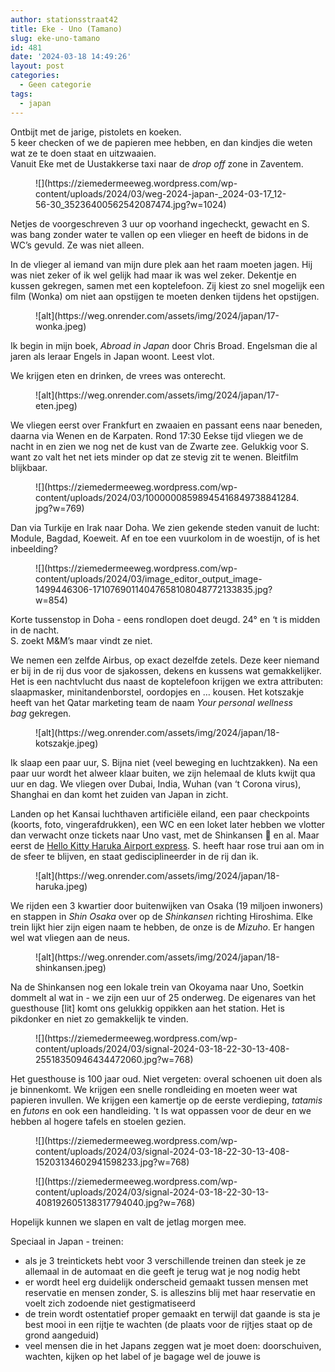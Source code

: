 ```yaml
---
author: stationsstraat42
title: Eke - Uno (Tamano)
slug: eke-uno-tamano
id: 481
date: '2024-03-18 14:49:26'
layout: post
categories:
  - Geen categorie
tags:
  - japan
---
```


Ontbijt met de jarige, pistolets en koeken.  
5 keer checken of we de papieren mee hebben, en dan kindjes die weten wat ze te doen staat en uitzwaaien.  
Vanuit Eke met de Uustakkerse taxi naar de _drop off_ zone in Zaventem.

<figure class="wp-block-image size-large">![](https://ziemedermeeweg.wordpress.com/wp-content/uploads/2024/03/weg-2024-japan-_2024-03-17_12-56-30_35236400562542087474.jpg?w=1024)</figure>

Netjes de voorgeschreven 3 uur op voorhand ingecheckt, gewacht en S. was bang zonder water te vallen op een vlieger en heeft de bidons in de WC’s gevuld. Ze was niet alleen.

In de vlieger al iemand van mijn dure plek aan het raam moeten jagen. Hij was niet zeker of ik wel gelijk had maar ik was wel zeker. Dekentje en kussen gekregen, samen met een koptelefoon. Zij kiest zo snel mogelijk een film (Wonka) om niet aan opstijgen te moeten denken tijdens het opstijgen.

<figure class="wp-block-image">![alt](https://weg.onrender.com/assets/img/2024/japan/17-wonka.jpeg)</figure>

Ik begin in mijn boek, _Abroad in Japan_ door Chris Broad. Engelsman die al jaren als leraar Engels in Japan woont. Leest vlot.

We krijgen eten en drinken, de vrees was onterecht.

<figure class="wp-block-image">![alt](https://weg.onrender.com/assets/img/2024/japan/17-eten.jpeg)</figure>

We vliegen eerst over Frankfurt en zwaaien en passant eens naar beneden, daarna via Wenen en de Karpaten. Rond 17:30 Eekse tijd vliegen we de nacht in en zien we nog net de kust van de Zwarte zee. Gelukkig voor S. want zo valt het net iets minder op dat ze stevig zit te wenen. Bleitfilm blijkbaar.

<figure class="wp-block-image size-large">![](https://ziemedermeeweg.wordpress.com/wp-content/uploads/2024/03/10000008598945416849738841284.jpg?w=769)</figure>

Dan via Turkije en Irak naar Doha. We zien gekende steden vanuit de lucht: Module, Bagdad, Koeweit. Af en toe een vuurkolom in de woestijn, of is het inbeelding?

<figure class="wp-block-image size-large">![](https://ziemedermeeweg.wordpress.com/wp-content/uploads/2024/03/image_editor_output_image-1499446306-17107690114047658108048772133835.jpg?w=854)</figure>

Korte tussenstop in Doha - eens rondlopen doet deugd. 24° en ‘t is midden in de nacht.  
S. zoekt M&M’s maar vindt ze niet.

We nemen een zelfde Airbus, op exact dezelfde zetels. Deze keer niemand er bij in de rij dus voor de sjakossen, dekens en kussens wat gemakkelijker. Het is een nachtvlucht dus naast de koptelefoon krijgen we extra attributen: slaapmasker, minitandenborstel, oordopjes en … kousen. Het kotszakje heeft van het Qatar marketing team de naam _Your personal wellness bag_ gekregen.

<figure class="wp-block-image">![alt](https://weg.onrender.com/assets/img/2024/japan/18-kotszakje.jpeg)</figure>

Ik slaap een paar uur, S. Bijna niet (veel beweging en luchtzakken). Na een paar uur wordt het alweer klaar buiten, we zijn helemaal de kluts kwijt qua uur en dag. We vliegen over Dubai, India, Wuhan (van ‘t Corona virus), Shanghai en dan komt het zuiden van Japan in zicht.

Landen op het Kansai luchthaven artificiële eiland, een paar checkpoints (koorts, foto, vingerafdrukken), een WC en een loket later hebben we vlotter dan verwacht onze tickets naar Uno vast, met de Shinkansen 🚅 en al. Maar eerst de [Hello Kitty Haruka Airport express](https://www.jr-hellokittyharuka.jp/en/). S. heeft haar rose trui aan om in de sfeer te blijven, en staat gedisciplineerder in de rij dan ik.

<figure class="wp-block-image">![alt](https://weg.onrender.com/assets/img/2024/japan/18-haruka.jpeg)</figure>

We rijden een 3 kwartier door buitenwijken van Osaka (19 miljoen inwoners) en stappen in _Shin Osaka_ over op de _Shinkansen_ richting Hiroshima. Elke trein lijkt hier zijn eigen naam te hebben, de onze is de _Mizuho_. Er hangen wel wat vliegen aan de neus.

<figure class="wp-block-image">![alt](https://weg.onrender.com/assets/img/2024/japan/18-shinkansen.jpeg)</figure>

Na de Shinkansen nog een lokale trein van Okoyama naar Uno, Soetkin dommelt al wat in - we zijn een uur of 25 onderweg. De eigenares van het guesthouse [lit] komt ons gelukkig oppikken aan het station. Het is pikdonker en niet zo gemakkelijk te vinden.

<figure class="wp-block-image size-large">![](https://ziemedermeeweg.wordpress.com/wp-content/uploads/2024/03/signal-2024-03-18-22-30-13-408-25518350946434472060.jpg?w=768)</figure>

Het guesthouse is 100 jaar oud. Niet vergeten: overal schoenen uit doen als je binnenkomt. We krijgen een snelle rondleiding en moeten weer wat papieren invullen. We krijgen een kamertje op de eerste verdieping, _tatamis_ en _futons_ en ook een handleiding. 't Is wat oppassen voor de deur en we hebben al hogere tafels en stoelen gezien.

<figure class="wp-block-image size-large">![](https://ziemedermeeweg.wordpress.com/wp-content/uploads/2024/03/signal-2024-03-18-22-30-13-408-15203134602941598233.jpg?w=768)</figure>

<figure class="wp-block-image">![](https://ziemedermeeweg.wordpress.com/wp-content/uploads/2024/03/signal-2024-03-18-22-30-13-408192605138317794040.jpg?w=768)</figure>

Hopelijk kunnen we slapen en valt de jetlag morgen mee.

Speciaal in Japan - treinen:

*   als je 3 treintickets hebt voor 3 verschillende treinen dan steek je ze allemaal in de automaat en die geeft je terug wat je nog nodig hebt
*   er wordt heel erg duidelijk onderscheid gemaakt tussen mensen met reservatie en mensen zonder, S. is alleszins blij met haar reservatie en voelt zich zodoende niet gestigmatiseerd
*   de trein wordt ostentatief proper gemaakt en terwijl dat gaande is sta je best mooi in een rijtje te wachten (de plaats voor de rijtjes staat op de grond aangeduid)
*   veel mensen die in het Japans zeggen wat je moet doen: doorschuiven, wachten, kijken op het label of je bagage wel de jouwe is